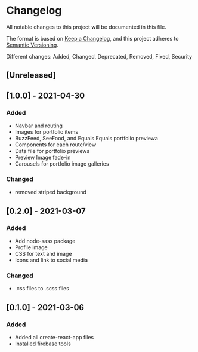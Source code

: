 # Changelog

All notable changes to this project will be documented in this file.

The format is based on [Keep a Changelog](https://keepachangelog.com/en/1.0.0/),
and this project adheres to [Semantic Versioning](https://semver.org/spec/v2.0.0.html).

Different changes: Added, Changed, Deprecated, Removed, Fixed, Security

## [Unreleased]

## [1.0.0] - 2021-04-30
### Added
- Navbar and routing
- Images for portfolio items
- BuzzFeed, SeeFood, and Equals Equals portfolio previewa
- Components for each route/view
- Data file for portfolio previews
- Preview Image fade-in
- Carousels for portfolio image galleries

### Changed
- removed striped background

## [0.2.0] - 2021-03-07

### Added
- Add node-sass package
- Profile image
- CSS for text and image
- Icons and link to social media

### Changed
- .css files to .scss files

## [0.1.0] - 2021-03-06
### Added

- Added all create-react-app files
- Installed firebase tools